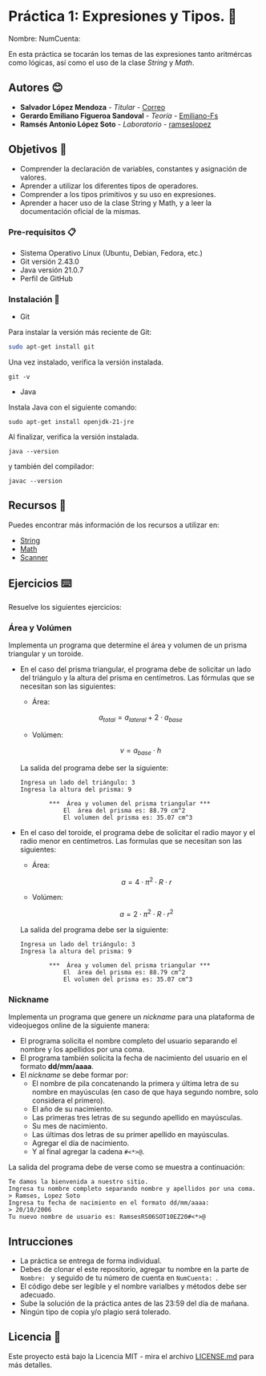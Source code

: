 # Práctica 1: Expresiones y Tipos. 📌

Nombre:
NumCuenta:

En esta práctica se tocarán los temas de las expresiones tanto aritmércas como lógicas, así como el uso de la clase _String_ y _Math_.

## Autores 😊
* **Salvador López Mendoza** - *Titular* - [Correo](slm@ciencias.unam.mx)
* **Gerardo Emiliano Figueroa Sandoval** - *Teoría* - [Emiliano-Fs](https://github.com/Emiliano-FS)
* **Ramsés Antonio López Soto** - *Laboratorio* - [ramseslopez](https://github.com/ramseslopez)
  
## Objetivos 🚀

- Comprender la declaración de variables, constantes y asignación de valores.
- Aprender a utilizar los diferentes tipos de operadores.
- Comprender a los tipos primitivos y su uso en expresiones.
- Aprender a hacer uso de la clase String y Math, y a leer la documentación oficial de la mismas.

### Pre-requisitos 📋

- Sistema Operativo Linux (Ubuntu, Debian, Fedora, etc.)
- Git versión 2.43.0
- Java versión 21.0.7
- Perfil de GitHub

### Instalación 🔧

- Git

Para instalar la versión más reciente de Git:
```bash
sudo apt-get install git
```
Una vez instalado, verifica la versión instalada.
```
git -v
```

- Java
  
Instala Java con el siguiente comando:
```
sudo apt-get install openjdk-21-jre
```
Al finalizar, verifica la versión instalada.
```
java --version
```
y también del compilador:
```
javac --version
``` 

## Recursos 📖

Puedes encontrar más información de los recursos a utilizar en:
- [String](https://docs.oracle.com/javase/8/docs/api/java/lang/String.html)
- [Math](https://docs.oracle.com/javase/8/docs/api/java/lang/Math.html)
- [Scanner](https://docs.oracle.com/javase/8/docs/api/java/util/Scanner.html)

## Ejercicios ⌨️

Resuelve los siguientes ejercicios:

### Área y Volúmen

Implementa un programa que determine el área y volumen de un prisma triangular y un toroide.

  * En el caso del prisma triangular, el programa debe de solicitar un lado del triángulo y la altura del prisma en centímetros. Las fórmulas que se necesitan son las siguientes:

    - Área:

    $$a_{total} = a_{lateral} + 2\cdot a_{base}$$
    
    - Volúmen:

    $$v = a_{base} \cdot h$$

    La salida del programa debe ser la siguiente:

    ```
    Ingresa un lado del triángulo: 3 
    Ingresa la altura del prisma: 9

            ***  Área y volumen del prisma triangular ***
                El  área del prisma es: 88.79 cm^2
                El volumen del prisma es: 35.07 cm^3
    ```
  * En el caso del toroide, el programa debe de solicitar el radio mayor y el radio menor en centímetros. Las formulas que se necesitan son las siguientes:

    - Área:

      $$a = 4\cdot \pi^2\cdot R\cdot r$$

    - Volúmen:

      $$a = 2\cdot \pi^2\cdot R\cdot r^2$$

    La salida del programa debe ser la siguiente:

    ```
    Ingresa un lado del triángulo: 3 
    Ingresa la altura del prisma: 9

            ***  Área y volumen del prisma triangular ***
                El  área del prisma es: 88.79 cm^2
                El volumen del prisma es: 35.07 cm^3
    ```
### Nickname

Implementa un programa que genere un _nickname_ para una plataforma de videojuegos online de la siguiente manera:

- El programa solicita el nombre completo del usuario separando el nombre y los apellidos por una coma.
- El programa también solicita la fecha de nacimiento del usuario en el formato **dd/mm/aaaa**.
- El _nickname_ se debe formar por:
  - El nombre de pila concatenando la primera y última letra de su nombre en mayúsculas (en caso de que haya segundo nombre, solo considera el primero).
  - El año de su nacimiento.
  - Las primeras tres letras de su segundo apellido en mayúsculas.
  - Su mes de nacimiento.
  - Las últimas dos letras de su primer apellido en mayúsculas.
  - Agregar el día de nacimiento.
  - Y al final agregar la cadena `#<*>@`.

La salida del programa debe de verse como se muestra a continuación:

```
Te damos la bienvenida a nuestro sitio.
Ingresa tu nombre completo separando nombre y apellidos por una coma.
> Ramses, Lopez Soto
Ingresa tu fecha de nacimiento en el formato dd/mm/aaaa:
> 20/10/2006
Tu nuevo nombre de usuario es: RamsesRS06SOT10EZ20#<*>@
```

## Intrucciones

* La práctica se entrega de forma individual.
* Debes de clonar el este repositorio, agregar tu nombre en la parte de `Nombre: ` y seguido de tu número de cuenta en `NumCuenta: `.
* El código debe ser legible y el nombre varialbes y métodos debe ser adecuado.
* Sube la solución de la práctica antes de las 23:59 del día de mañana.
* Ningún tipo de copia y/o plagio será tolerado.

## Licencia 📄

Este proyecto está bajo la Licencia MIT - mira el archivo [LICENSE.md](LICENSE.md) para más detalles.
